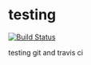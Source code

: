 # testing

[![Build Status](https://travis-ci.com/josh-wer/testing.svg?branch=master)](https://travis-ci.com/josh-wer/testing)

testing git and travis ci
